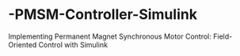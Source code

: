 # -PMSM-Controller-Simulink
Implementing Permanent Magnet Synchronous Motor Control: Field-Oriented Control with Simulink
